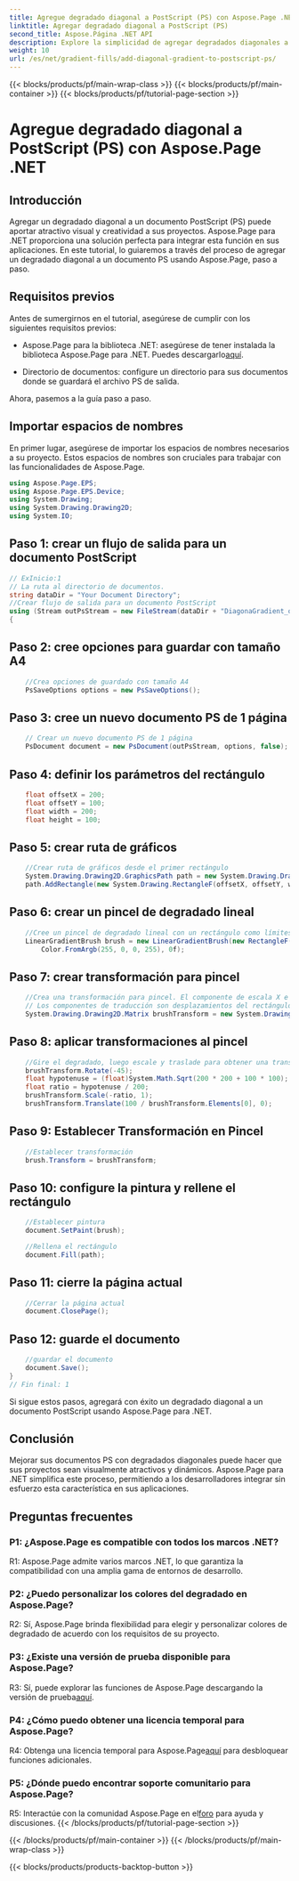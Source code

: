 ```yaml
---
title: Agregue degradado diagonal a PostScript (PS) con Aspose.Page .NET
linktitle: Agregar degradado diagonal a PostScript (PS)
second_title: Aspose.Página .NET API
description: Explore la simplicidad de agregar degradados diagonales a documentos PostScript en .NET con Aspose.Page. Eleve sus proyectos con elementos visuales dinámicos.
weight: 10
url: /es/net/gradient-fills/add-diagonal-gradient-to-postscript-ps/
---
```


{{< blocks/products/pf/main-wrap-class >}}
{{< blocks/products/pf/main-container >}}
{{< blocks/products/pf/tutorial-page-section >}}

# Agregue degradado diagonal a PostScript (PS) con Aspose.Page .NET

## Introducción

Agregar un degradado diagonal a un documento PostScript (PS) puede aportar atractivo visual y creatividad a sus proyectos. Aspose.Page para .NET proporciona una solución perfecta para integrar esta función en sus aplicaciones. En este tutorial, lo guiaremos a través del proceso de agregar un degradado diagonal a un documento PS usando Aspose.Page, paso a paso.

## Requisitos previos

Antes de sumergirnos en el tutorial, asegúrese de cumplir con los siguientes requisitos previos:

-  Aspose.Page para la biblioteca .NET: asegúrese de tener instalada la biblioteca Aspose.Page para .NET. Puedes descargarlo[aquí](https://releases.aspose.com/page/net/).

- Directorio de documentos: configure un directorio para sus documentos donde se guardará el archivo PS de salida.

Ahora, pasemos a la guía paso a paso.

## Importar espacios de nombres

En primer lugar, asegúrese de importar los espacios de nombres necesarios a su proyecto. Estos espacios de nombres son cruciales para trabajar con las funcionalidades de Aspose.Page.

```csharp
using Aspose.Page.EPS;
using Aspose.Page.EPS.Device;
using System.Drawing;
using System.Drawing.Drawing2D;
using System.IO;
```

## Paso 1: crear un flujo de salida para un documento PostScript

```csharp
// ExInicio:1
// La ruta al directorio de documentos.
string dataDir = "Your Document Directory";
//Crear flujo de salida para un documento PostScript
using (Stream outPsStream = new FileStream(dataDir + "DiagonaGradient_outPS.ps", FileMode.Create))
{
```

## Paso 2: cree opciones para guardar con tamaño A4

```csharp
	//Crea opciones de guardado con tamaño A4
	PsSaveOptions options = new PsSaveOptions();
```

## Paso 3: cree un nuevo documento PS de 1 página

```csharp
	// Crear un nuevo documento PS de 1 página
	PsDocument document = new PsDocument(outPsStream, options, false);
```

## Paso 4: definir los parámetros del rectángulo

```csharp
	float offsetX = 200;
	float offsetY = 100;
	float width = 200;
	float height = 100;
```

## Paso 5: crear ruta de gráficos

```csharp
	//Crear ruta de gráficos desde el primer rectángulo
	System.Drawing.Drawing2D.GraphicsPath path = new System.Drawing.Drawing2D.GraphicsPath();
	path.AddRectangle(new System.Drawing.RectangleF(offsetX, offsetY, width, height));
```

## Paso 6: crear un pincel de degradado lineal

```csharp
	//Cree un pincel de degradado lineal con un rectángulo como límites, colores inicial y final
	LinearGradientBrush brush = new LinearGradientBrush(new RectangleF(0, 0, width, height), Color.FromArgb(255, 255, 0, 0),
		Color.FromArgb(255, 0, 0, 255), 0f);
```

## Paso 7: crear transformación para pincel

```csharp
	//Crea una transformación para pincel. El componente de escala X e Y debe ser igual al ancho y alto del rectángulo respectivamente.
	// Los componentes de traducción son desplazamientos del rectángulo.
	System.Drawing.Drawing2D.Matrix brushTransform = new System.Drawing.Drawing2D.Matrix(width, 0, 0, height, offsetX, offsetY);
```

## Paso 8: aplicar transformaciones al pincel

```csharp
	//Gire el degradado, luego escale y traslade para obtener una transición de color visible en el rectángulo requerido
	brushTransform.Rotate(-45);
	float hypotenuse = (float)System.Math.Sqrt(200 * 200 + 100 * 100);
	float ratio = hypotenuse / 200;
	brushTransform.Scale(-ratio, 1);
	brushTransform.Translate(100 / brushTransform.Elements[0], 0);
```

## Paso 9: Establecer Transformación en Pincel

```csharp
	//Establecer transformación
	brush.Transform = brushTransform;
```

## Paso 10: configure la pintura y rellene el rectángulo

```csharp
	//Establecer pintura
	document.SetPaint(brush);

	//Rellena el rectángulo
	document.Fill(path);
```

## Paso 11: cierre la página actual

```csharp
	//Cerrar la página actual
	document.ClosePage();
```

## Paso 12: guarde el documento

```csharp
	//guardar el documento
	document.Save();
}
// Fin final: 1
```

Si sigue estos pasos, agregará con éxito un degradado diagonal a un documento PostScript usando Aspose.Page para .NET.

## Conclusión

Mejorar sus documentos PS con degradados diagonales puede hacer que sus proyectos sean visualmente atractivos y dinámicos. Aspose.Page para .NET simplifica este proceso, permitiendo a los desarrolladores integrar sin esfuerzo esta característica en sus aplicaciones.

## Preguntas frecuentes

### P1: ¿Aspose.Page es compatible con todos los marcos .NET?

R1: Aspose.Page admite varios marcos .NET, lo que garantiza la compatibilidad con una amplia gama de entornos de desarrollo.

### P2: ¿Puedo personalizar los colores del degradado en Aspose.Page?

R2: Sí, Aspose.Page brinda flexibilidad para elegir y personalizar colores de degradado de acuerdo con los requisitos de su proyecto.

### P3: ¿Existe una versión de prueba disponible para Aspose.Page?

 R3: Sí, puede explorar las funciones de Aspose.Page descargando la versión de prueba[aquí](https://releases.aspose.com/).

### P4: ¿Cómo puedo obtener una licencia temporal para Aspose.Page?

 R4: Obtenga una licencia temporal para Aspose.Page[aquí](https://purchase.aspose.com/temporary-license/) para desbloquear funciones adicionales.

### P5: ¿Dónde puedo encontrar soporte comunitario para Aspose.Page?

 R5: Interactúe con la comunidad Aspose.Page en el[foro](https://forum.aspose.com/c/page/39) para ayuda y discusiones.
{{< /blocks/products/pf/tutorial-page-section >}}

{{< /blocks/products/pf/main-container >}}
{{< /blocks/products/pf/main-wrap-class >}}

{{< blocks/products/products-backtop-button >}}
